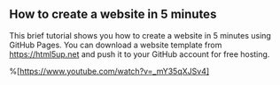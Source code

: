 ## How to create a website in 5 minutes

This brief tutorial shows you how to create a website in 5 minutes using GitHub Pages. You can download a website template from https://html5up.net and push it to your GitHub account for free hosting.  

%[https://www.youtube.com/watch?v=_mY35qXJSv4]
